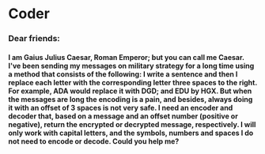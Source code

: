 # Coder

### Dear friends:
#### I am Gaius Julius Caesar, Roman Emperor; but you can call me Caesar. I've been sending my messages on military strategy for a long time using a method that consists of the following: I write a sentence and then I replace each letter with the corresponding letter three spaces to the right. For example, ADA would replace it with DGD; and EDU by HGX. But when the messages are long the encoding is a pain, and besides, always doing it with an offset of 3 spaces is not very safe. I need an encoder and decoder that, based on a message and an offset number (positive or negative), return the encrypted or decrypted message, respectively. I will only work with capital letters, and the symbols, numbers and spaces I do not need to encode or decode. Could you help me?